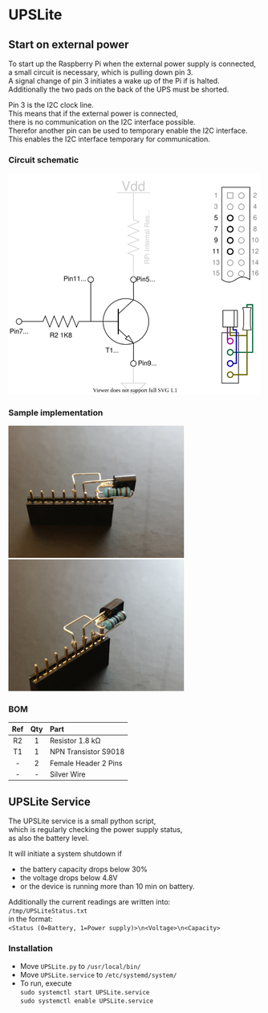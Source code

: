 # UPSLite

## Start on external power

To start up the Raspberry Pi when the external power supply is connected,  
a small circuit is necessary, which is pulling down pin 3.  
A signal change of pin 3 initiates a wake up of the Pi if is halted.  
Additionally the two pads on the back of the UPS must be shorted.

Pin 3 is the I2C clock line.  
This means that if the external power is connected,  
there is no communication on the I2C interface possible.  
Therefor another pin can be used to temporary enable the I2C interface.  
This enables the I2C interface temporary for communication.

### Circuit schematic
![StartupTriggerSchematic](img/StartupTriggerSchematic.drawio.svg)

### Sample implementation
![](img/StartupTrigger001.jpg)![](img/StartupTrigger002.jpg)

### BOM
| Ref | Qty | Part |
|:---:|:---:|:---- |
| R2  |  1  | Resistor 1.8 kΩ |
| T1  |  1  | NPN Transistor S9018 |
|  -  |  2  | Female Header 2 Pins |
|  -  |  -  | Silver Wire |

## UPSLite Service

The UPSLite service is a small python script,  
which is regularly checking the power supply status,  
as also the battery level.

It will initiate a system shutdown if
- the battery capacity drops below 30%
- the voltage drops below 4.8V
- or the device is running more than 10 min on battery.

Additionally the current readings are written into:  
`/tmp/UPSLiteStatus.txt`  
in the format:  
`<Status (0=Battery, 1=Power supply)>\n<Voltage>\n<Capacity>`

### Installation

* Move `UPSLite.py` to `/usr/local/bin/`
* Move `UPSLite.service` to `/etc/systemd/system/`
* To run, execute  
  `sudo systemctl start UPSLite.service`  
  `sudo systemctl enable UPSLite.service`

